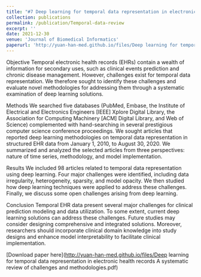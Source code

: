 ```yaml
---
title: "#7 Deep learning for temporal data representation in electronic health records: A systematic review of challenges and methodologies"
collection: publications
permalink: /publication/Temporal-data-review
excerpt: ''
date: 2021-12-30
venue: 'Journal of Biomedical Informatics'
paperurl: 'http://yuan-han-med.github.io/files/Deep learning for temporal data representation in electronic health records A systematic review of challenges and methodologies.pdf'
---
```

Objective
Temporal electronic health records (EHRs) contain a wealth of information for secondary uses, such as clinical events prediction and chronic disease management. However, challenges exist for temporal data representation. We therefore sought to identify these challenges and evaluate novel methodologies for addressing them through a systematic examination of deep learning solutions.

Methods
We searched five databases (PubMed, Embase, the Institute of Electrical and Electronics Engineers [IEEE] Xplore Digital Library, the Association for Computing Machinery [ACM] Digital Library, and Web of Science) complemented with hand-searching in several prestigious computer science conference proceedings. We sought articles that reported deep learning methodologies on temporal data representation in structured EHR data from January 1, 2010, to August 30, 2020. We summarized and analyzed the selected articles from three perspectives: nature of time series, methodology, and model implementation.

Results
We included 98 articles related to temporal data representation using deep learning. Four major challenges were identified, including data irregularity, heterogeneity, sparsity, and model opacity. We then studied how deep learning techniques were applied to address these challenges. Finally, we discuss some open challenges arising from deep learning.

Conclusion
Temporal EHR data present several major challenges for clinical prediction modeling and data utilization. To some extent, current deep learning solutions can address these challenges. Future studies may consider designing comprehensive and integrated solutions. Moreover, researchers should incorporate clinical domain knowledge into study designs and enhance model interpretability to facilitate clinical implementation.

[Download paper here](http://yuan-han-med.github.io/files/Deep learning for temporal data representation in electronic health records A systematic review of challenges and methodologies.pdf)